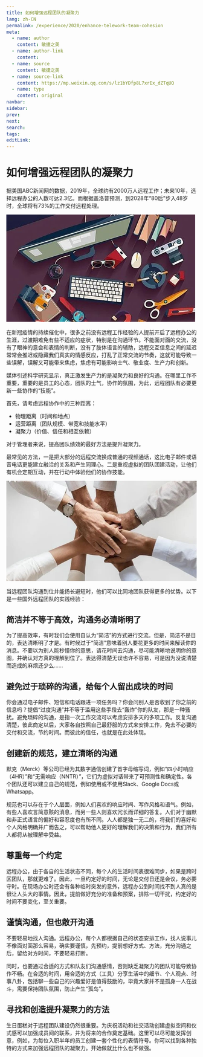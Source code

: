 ```yaml
---
title: 如何增强远程团队的凝聚力
lang: zh-CN
permalink: /experience/2020/enhance-telework-team-cohesion
meta:
  - name: author
    content: 敏捷之美
  - name: author-link
    content: 
  - name: source
    content: 敏捷之美
  - name: source-link
    content: https://mp.weixin.qq.com/s/lz1bYDfp8L7xrEx_dZTqUQ
  - name: type
    content: original
navbar:
sidebar:
prev:
next:
search:
tags:
editLink:
---
```

# 如何增强远程团队的凝聚力

<copyright :meta="$frontmatter.meta" />

据美国ABC新闻网的数据，2019年，全球约有2000万人远程工作；未来10年，选择远程办公的人数可达2.3亿。而根据盖洛普预测，到2028年“80后”步入48岁时，全球将有73%的工作交付远程处理。

![](./tc.01.05.001/1.jpg)

在新冠疫情的持续催化中，很多之前没有远程工作经验的人提前开启了远程办公的生涯，过渡期难免有些不适应的症状，特别是在沟通环节。不能面对面的交流，没有了眼神的意会和表情的判断，没有了肢体语言的辅助，远程交互信息之间的延迟常常会推迟或隐藏我们真实的情感反应，打乱了正常交流的节奏，这就可能导致一些误解，误解又可能带来焦虑，焦虑有可能影响士气、敬业度、生产力和创新。

媒体引述科学研究显示，真正激发生产力的是凝聚力和良好的沟通。在哪里工作不重要，重要的是员工的心态，团队的士气，协作的氛围，为此，远程团队有必要更新一些协作的“技能”。

首先，请考虑远程协作中的三种距离：

- 物理距离（时间和地点）
- 运营距离（团队规模、带宽和技能水平）
- 凝聚力（价值、信任和相互依赖）

对于管理者来说，提高团队绩效的最好方法是提升凝聚力。

最常见的方法，一是把大部分的远程交流换成普通的视频通话，这比电子邮件或语音电话更能建立融洽的关系和产生同理心。二是重视虚拟的团队团建活动，让他们有机会定期互动，并在行动中体验他们的协作技能。

![](./tc.01.05.001/2.jpg)

当远程团队沟通到位并能扬长避短时，他们可以比同地团队获得更多的优势。以下是一些国外远程团队的实践经验： 

## 简洁并不等于高效，沟通务必清晰明了

为了提高效率，有时我们会使用自认为“简洁”的方式进行交流。但是，简洁不是目的，表达清晰明了才是。有时候过于“简洁”意味着别人要花更多的时间来解读你的消息。不要以为别人能秒懂你的意思，请花时间去沟通，尽可能清晰地说明你的意图，并确认对方真的理解到位了。表达得清楚无误也许不容易，可是因为没说清楚而造成的麻烦还少么……

## 避免过于琐碎的沟通，给每个人留出成块的时间

你会通过电子邮件、短信和电话跟进一项任务吗？你会问别人是否收到了你之前的信息吗？提倡“过度沟通”并不等于滥用这些手段去“轰炸”你的队友，那是一种骚扰。避免琐碎的沟通，是指一次工作交流可以考虑安排多天的多项工作。反复沟通清楚，彼此商定以后，大家各自按照自己最舒服的方式来安排工作，免去不必要的交付和交流，节约时间。而彼此的信任，也就是在此处体现。

## 创建新的规范，建立清晰的沟通

默克（Merck）等公司已经为其数字通信创建了首字母缩写词，例如“四小时响应（4HR）”和“无需响应（NNTR）”，它们为虚拟对话带来了可预测性和确定性。各个团队还可以建立自己的规范，例如使用或不使用Slack、Google Docs或Whatsapp。

规范也可以存在于个人层面，例如人们喜欢的响应时间、写作风格和语气。例如，有些人喜欢言简意赅的消息，而另一些人则喜欢冗长而详细的答复。人们对于幽默和非正式语言的偏好和容忍度也有所不同。人人都是独一无二的，将我们的喜好和个人风格明确并广而告之，可以帮助他人更好的理解我们的决策和行为，我们所有人都将从被理解中受益。

## 尊重每一个约定

远程办公，由于各自的生活状态不同，每个人的生活时间表很难同步，如果是跨时区团队，那就更难了。因此，一旦约定好的时间，无论是交付日还是会议，务必要守时。在现场办公时还会有各种临时突发的意外，远程办公到时间找不到人真的是很让人头大的事情。因此，提前做好充分的准备和预案，排除一切干扰，约定好的时间不要变化，至关重要。

## 谨慎沟通，但也敞开沟通

不要轻易地找人沟通。远程办公，每个人都根据自己的状态安排工作，找人说事儿不像面对面那么容易，确实要谨慎，先预约，提前想好方式、方法，充分沟通之后，留给对方时间，不要轻易打断。

同时，也要通过合适的方式和队友们沟通感情，否则缺乏凝聚力的团队可能导致协作不畅。在合适的时间，用合适的方式（工具）分享生活中的细节、个人观点、时事八卦，包括聊一些自己的兴趣爱好是值得鼓励的，毕竟大家并不是孤身一人在战斗，需要保持团队氛围，防止产生“孤岛”。

## 寻找和创造提升凝聚力的方法

生日蛋糕对于远程团队建设仍然很重要。为庆祝活动和社交活动创建虚拟空间和仪式感可以加强成员间的联系，并为将来的合作奠定基础。这里可以尽可能发挥创意，例如，为每位入职半年的员工创建一套个性化的表情符号。你可以找到各种独特的方式来加强远程团队的凝聚力。开始做就比什么也不做强。